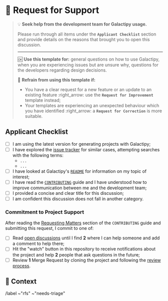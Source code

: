 # :wave: Request for Support

> :bulb: **Seek help from the development team for Galactipy usage.**
>
> Please run through all items under the **`Applicant Checklist`** section and provide details on the reasons that brought you to open this discussion.
>
>---
>
> :ok: **Use this template for:** general questions on how to use Galactipy, when you are experiencing issues but are unsure why, questions for the developers regarding design decisions.
>
> :no_good: **Refrain from using this template if:**
>
> - You have a clear request for a new feature or an update to an existing feature :right_arrow: use the **`Request for Improvement`** template instead;
> - Your templates are experiencing an unexpected behaviour which you have identified :right_arrow: a **`Request for Correction`** is more suitable.

## Applicant Checklist

<!-- Please check all that apply with an `x` (like `[x]`); checking is not mandatory -->

- [ ] I am using the latest version for generating projects with Galactipy;
- [ ] I have explored the [issue tracker][1] for similar cases, attempting searches with the following terms:
  <!-- List all searches you have performed -->
  - `...`
  - `...`
- [ ] I have looked at Galactipy's [`README`][2] for information on my topic of interest;
- [ ] I have read the [`CONTRIBUTING`][3] guide and I have understood how to improve communication between me and the development team;
- [ ] I provided a concise and clear title for this discussion;
- [ ] I am confident this discussion does not fall in another category.

[1]: https://gitlab.com/galactipy/galactipy/-/issues/?state=all
[2]: https://gitlab.com/galactipy/galactipy/-/blob/master/README.md
[3]: https://gitlab.com/galactipy/galactipy/-/blob/master/CONTRIBUTING.md

### Commitment to Project Support

After reading the [Requesting Matters][4] section of the `CONTRIBUTING` guide and submitting this request, I commit to one of:

- [ ] Read [open discussions][5] until I find **2** where I can help someone and add a comment to help there;
- [ ] Hit the "watch" button in this repository to receive notifications about the project and help **2** people that ask questions in the future;
- [ ] Review **1** Merge Request by cloning the project and following the [review process][6].

[4]: https://gitlab.com/galactipy/galactipy/-/blob/master/CONTRIBUTING.md#requesting-matters
[5]: https://gitlab.com/galactipy/galactipy/-/issues/?type%5B%5D=issue
[6]: https://gitlab.com/galactipy/galactipy/-/blob/master/CONTRIBUTING.md#mr-review-process

## :speech_balloon: Context

<!-- Add the details for your request here -->

/label ~"rfs" ~"needs-triage"
